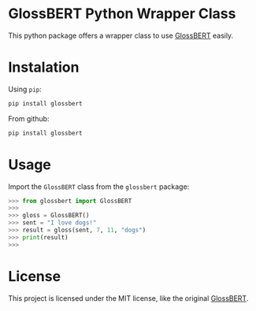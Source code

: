 # GlossBERT Python Wrapper Class

This python package offers a wrapper class to use [GlossBERT](https://github.com/HSLCY/GlossBERT/tree/master) easily.


# Instalation

Using `pip`:

```bash
pip install glossbert
```

From github:

```bash
pip install glossbert
```

# Usage

Import the `GlossBERT` class from the `glossbert` package:

```python
>>> from glossbert import GlossBERT
>>>
>>> gloss = GlossBERT()
>>> sent = "I love dogs!"
>>> result = gloss(sent, 7, 11, "dogs")
>>> print(result)
>>>
```

# License

This project is licensed under the MIT license, like the original [GlossBERT](https://github.com/HSLCY/GlossBERT/tree/master).
